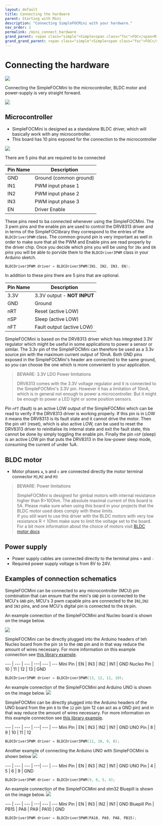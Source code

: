 ```yaml
---
layout: default
title: Connecting the hardware
parent: Starting with Mini
description: "Connecting SimpleFOCMini with your hardware."
nav_order: 1
permalink: /mini_connect_hardware
grand_parent: <span class="simple">Simple<span class="foc">FOC</span>Mini</span>
grand_grand_parent: <span class="simple">Simple<span class="foc">FOC</span> Boards</span>
---
```


# Connecting the hardware

<p>
<img src="extras/Images/mini_gif1.gif" class="width50">
</p>

Connecting the <span class="simple">Simple<span class="foc">FOC</span>Mini</span> to the microcontroller, BLDC motor and power-supply is very straight forward. 

<p>
<img src="extras/Images/mini_where.png" class="width40">
</p>

## Microcontroller
-  <span class="simple">Simple<span class="foc">FOC</span>Mini</span> is designed as a standalone BLDC driver, which will basically work with any microcontroller. 
- This board has 10 pins exposed for the connection to the microcontroller

<p>
<img src="extras/Images/mini_req_opt.png" class="width30">
</p>

There are 5 pins that are required to be connected 

Pin Name | Description 
--- | --- 
GND | Ground  (common ground) 
IN1 | PWM input phase 1 
IN2 | PWM input phase 2
IN3 | PWM input phase 3 
EN | Driver Enable  

These pins need to ba connected whenever using the  <span class="simple">Simple<span class="foc">FOC</span>Mini</span>. The 3 pwm pins and the enable pin are used to control the DRV8313 driver and in terms of the  <span class="simple">Simple<span class="foc">FOC</span>library</span> they correspond to the entries of the `BLDCDriver3PWM` class. The common ground pin is very important as well in order to make sure that all the PWM and Enable pins are read properly by the driver chip. Once you decide which pins you will be using for `INx` and `EN` pins you will be able to porvide them to the `BLDCDriver3PWM` class in your Arduino sketch.

```cpp
BLDCDriver3PWM driver = BLDCDriver3PWM(IN1, IN2, IN3, EN);
```

In addition to these pins there are 5 pins that are optional. 

Pin Name | Description 
--- | --- 
3.3V | 3.3V output - **NOT INPUT**  
GND | Ground 
nRT | Reset (active LOW)
nSP | Sleep (active LOW)
nFT | Fault output (active LOW) 

<span class="simple">Simple<span class="foc">FOC</span>Mini</span> is based on the DRV8313 driver which has integrated 3.3V regulator which might be useful in some applications to power a sensor or similar. The 3.3v pin of the  <span class="simple">Simple<span class="foc">FOC</span>Mini</span> can therefore be used as a 3.3v source pin with the maximum current output of 10mA. Both GND pins exposed in the <span class="simple">Simple<span class="foc">FOC</span>Mini</span>'s header are connected to the same ground, so you can choose the one which is more convenient to your application.
<blockquote class="warning"><p class="heading">BEWARE: 3.3V LDO Power limitations</p>
DRV8313 comes with the 3.3V voltage regulator and it is connected to the <span class="simple">Simple<span class="foc">FOC</span>Mini</span>'s 3.3V pin. However it has a limitation of 10mA, which is in general not enough to power a microcontroller. But it might be enough to power a LED light or some position sensors.
</blockquote>

Pin `nFT` (fault) is an active LOW output of the <span class="simple">Simple<span class="foc">FOC</span>Mini</span> which can be read to verify if the DRV8313 driver is working properly. If this pin is in LOW it means the DRV8313 is its fault state and it cannot drive the motor. Then the pin `nRT` (reset), which is also active LOW, can be used to reset the DRV8313 driver to reinitialise its internal state and exit the fault state, this cannot be done by simply toggling the enable pin. Finally the pin `nSP` (sleep) is an active LOW pin that puts the DRV8313 in the low-power sleep mode, consuming the current of under 1uA.





## BLDC motor
- Motor phases `a`, `b` and `c` are connected directly the motor terminal connector `M1`,`M2` and `M3`

<blockquote class="warning"><p class="heading">BEWARE: Power limitations</p>
<span class="simple">Simple<span class="foc">FOC</span>Mini</span> is designed for gimbal motors with internal resistance higher than R>10Ohm. The absolute maximal current of this board is 5A. Please make sure when using this board in your projects that the BLDC motor used does comply with these limits.  <br>
If you still want to use this driver with the BLDC motors with very low resistance R < 1Ohm make sure to limit the voltage set to the board. <br>
For a bit more information about the choice of motors visit <a href="bldc_motors"> BLDC motor docs</a>
</blockquote>

## Power supply
- Power supply cables are connected directly to the terminal pins `+` and `-` 
- Required power supply voltage is from 8V to 24V.


## Examples of connection schematics

<span class="simple">Simple<span class="foc">FOC</span>Mini</span> can be connected to any microcontroller (MCU) pin combination that can ensure that the mini's `GND` pin is connected to the MCU's `GND` pin, MCU's 3 pwm capable pins are connected to the `IN1`,`IN2` and `IN3` pins, and one MCU's digital pin is connected to the `EN` pin.


An example connection of the <span class="simple">Simple<span class="foc">FOC</span>Mini</span> and Nucleo board is shown on the image below. 

<img src="extras/Images/mini_connection_mucleo.png" class="">

<span class="simple">Simple<span class="foc">FOC</span>Mini</span> can be directly plugged into the Arduino headers of teh Nucleo board from the pin `10` to the `GND` pin and in that way reduce the amount of wires necessary. For more information on this example connection see [this library example](mini_example_nucleo).

--- | --- | --- | ---| --- | ---
Mini Pin | EN | IN3 | IN2 | IN1 | GND
Nucleo Pin | 10 | 11 | 12 | 13 | GND

```cpp
BLDCDriver3PWM driver = BLDCDriver3PWM(13, 12, 11, 10);
```

An example connection of the <span class="simple">Simple<span class="foc">FOC</span>Mini</span> and Arduino UNO is shown on the image below. 
<img src="extras/Images/mini_connection_uno.png" class="">

<span class="simple">Simple<span class="foc">FOC</span>Mini</span> can be directly plugged into the Arduino headers of the UNO board from the pin `8` to the `12` pin (pin 12 can act as a GND pin) and in that way reduce the amount of wires necessary. For more information on this example connection see [this library example](mini_example). 

--- | --- | --- | ---| --- | ---
Mini Pin | EN | IN3 | IN2 | IN1 | GND
UNO Pin | 8 | 9 | 10 | 11 | 12

```cpp
BLDCDriver3PWM driver = BLDCDriver3PWM(11, 10, 9, 8);
```

Another example of connecting the Arduino UNO with <span class="simple">Simple<span class="foc">FOC</span>Mini</span> is shown below
<img src="extras/Images/mini_connection_uno2.png" class="">

--- | --- | --- | ---| --- | ---
Mini Pin | EN | IN3 | IN2 | IN1 | GND
UNO Pin | 4 | 5 | 6 | 9 | GND

```cpp
BLDCDriver3PWM driver = BLDCDriver3PWM(9, 6, 5, 4);
```

An example connection of the <span class="simple">Simple<span class="foc">FOC</span>Mini</span> and stm32 Bluepill is shown on the image below. 
<img src="extras/Images/mini_connection_bluepill.png" class="">


--- | --- | --- | ---| --- | ---
Mini Pin | EN | IN3 | IN2 | IN1 | GND
Bluepill Pin | PB15 | PA8 | PA9 | PA10 | GND

```cpp
BLDCDriver3PWM driver = BLDCDriver3PWM(PA10, PA9, PA8, PB15);
```